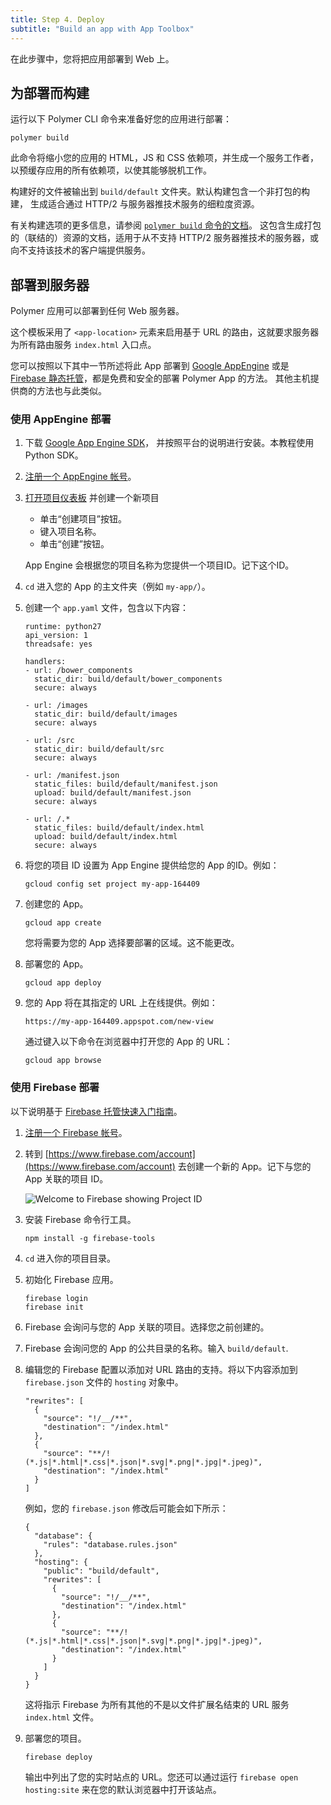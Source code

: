 ```yaml
---
title: Step 4. Deploy
subtitle: "Build an app with App Toolbox"
---
```


<!-- toc -->

在此步骤中，您将把应用部署到 Web 上。

## 为部署而构建

运行以下 Polymer CLI 命令来准备好您的应用进行部署：

    polymer build

此命令将缩小您的应用的 HTML，JS 和 CSS 依赖项，并生成一个服务工作者，
以预缓存应用的所有依赖项，以使其能够脱机工作。

构建好的文件被输出到 `build/default` 文件夹。默认构建包含一个非打包的构建，
生成适合通过 HTTP/2 与服务器推技术服务的细粒度资源。

有关构建选项的更多信息，请参阅 [`polymer build` 命令的文档](/2.0/docs/tools/polymer-cli#build)。
这包含生成打包的（联结的）资源的文档，适用于从不支持 HTTP/2 服务器推技术的服务器，或向不支持该技术的客户端提供服务。

## 部署到服务器

Polymer 应用可以部署到任何 Web 服务器。

这个模板采用了 `<app-location>` 元素来启用基于 URL 的路由，这就要求服务器为所有路由服务 `index.html` 入口点。

您可以按照以下其中一节所述将此 App 部署到
[Google AppEngine](https://cloud.google.com/appengine) 或是 [Firebase
静态托管](https://www.firebase.com/docs/hosting/)，都是免费和安全的部署 Polymer App 的方法。
其他主机提供商的方法也与此类似。

### 使用 AppEngine 部署

1.  下载 [Google App Engine SDK](https://cloud.google.com/appengine/downloads)，
并按照平台的说明进行安装。本教程使用 Python SDK。

1.  [注册一个 AppEngine 帐号](https://cloud.google.com/appengine)。

1.  [打开项目仪表板](https://console.cloud.google.com/iam-admin/projects)
并创建一个新项目

    * 单击“创建项目”按钮。
    * 键入项目名称。
    * 单击“创建”按钮。
    
    App Engine 会根据您的项目名称为您提供一个项目ID。记下这个ID。

1.  `cd` 进入您的 App 的主文件夹（例如 `my-app/`）。

1. 创建一个 `app.yaml` 文件，包含以下内容：

    ```
    runtime: python27
    api_version: 1
    threadsafe: yes

    handlers:
    - url: /bower_components
      static_dir: build/default/bower_components
      secure: always

    - url: /images
      static_dir: build/default/images
      secure: always

    - url: /src
      static_dir: build/default/src
      secure: always

    - url: /manifest.json
      static_files: build/default/manifest.json
      upload: build/default/manifest.json
      secure: always

    - url: /.*
      static_files: build/default/index.html
      upload: build/default/index.html
      secure: always
    ```

1.  将您的项目 ID 设置为 App Engine 提供给您的 App 的ID。例如：
    ````
    gcloud config set project my-app-164409
    ````

1. 创建您的 App。
    ````
    gcloud app create
    ````
	
    您将需要为您的 App 选择要部署的区域。这不能更改。

1. 部署您的 App。

    ````
    gcloud app deploy
    ````

1. 您的 App 将在其指定的 URL 上在线提供。例如：

    ````
    https://my-app-164409.appspot.com/new-view
    ````

    通过键入以下命令在浏览器中打开您的 App 的 URL：

    ````
    gcloud app browse
    ````

### 使用 Firebase 部署

以下说明基于 [Firebase 托管快速入门指南](https://www.firebase.com/docs/hosting/quickstart.html)。

1.  [注册一个 Firebase 帐号](https://www.firebase.com/signup/)。

1.  转到 [https://www.firebase.com/account](https://www.firebase.com/account) 去创建一个新的 App。记下与您的 App 关联的项目 ID。

    ![Welcome to Firebase showing Project ID](/images/2.0/toolbox/welcome-firebase.png)

1.  安装 Firebase 命令行工具。

        npm install -g firebase-tools

1.  `cd` 进入你的项目目录。

1.  初始化 Firebase 应用。

        firebase login
        firebase init

1.  Firebase 会询问与您的 App 关联的项目。选择您之前创建的。

1.  Firebase 会询问您的 App 的公共目录的名称。输入
    `build/default`.

1.  编辑您的 Firebase 配置以添加对 URL 路由的支持。将以下内容添加到 `firebase.json` 文件的 `hosting` 对象中。

    ```
    "rewrites": [
      {
        "source": "!/__/**",
        "destination": "/index.html"
      },
      {
        "source": "**/!(*.js|*.html|*.css|*.json|*.svg|*.png|*.jpg|*.jpeg)",
        "destination": "/index.html"
      }
    ]
    ```

    例如，您的 `firebase.json` 修改后可能会如下所示：
	
    ```
    {
      "database": {
        "rules": "database.rules.json"
      },
      "hosting": {
        "public": "build/default",
        "rewrites": [
          {
            "source": "!/__/**",
            "destination": "/index.html"
          },
          {
            "source": "**/!(*.js|*.html|*.css|*.json|*.svg|*.png|*.jpg|*.jpeg)",
            "destination": "/index.html"
          }
        ]
      }
    }
    ```	

    这将指示 Firebase 为所有其他的不是以文件扩展名结束的 URL 服务 `index.html` 文件。

1.  部署您的项目。

        firebase deploy

    输出中列出了您的实时站点的 URL。您还可以通过运行 `firebase open hosting:site` 来在您的默认浏览器中打开该站点。

